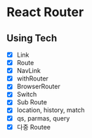 # React Router

## Using Tech
- [x] Link
- [x] Route
- [x] NavLink
- [x] withRouter
- [x] BrowserRouter
- [x] Switch
- [x] Sub Route
- [x] location, history, match
- [x] qs, parmas, query
- [x] 다중 Routee
